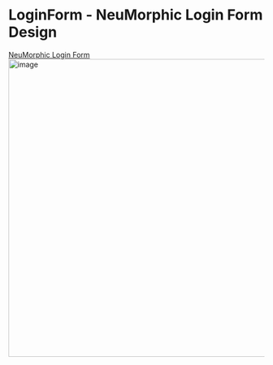# LoginForm - NeuMorphic Login Form Design

[NeuMorphic Login Form](https://zaederx.github.io/LoginForm/)
<img width="586" alt="image" src="https://user-images.githubusercontent.com/38586415/126151749-77a3fde0-ca2d-46b4-83da-307816e42dbc.png">

 
